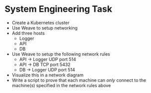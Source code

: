 # System Engineering Task

* Create a Kubernetes cluster
* Use Weave to setup networking
* Add three hosts
    * Logger
    * API
    * DB
* Use Weave to setup the following network rules
    * API → Logger UDP port 514
    * API → DB TCP port 5432
    * DB → Logger UDP port 514
* Visualize this in a network diagram
* Write a script to prove that each machine can *only* connect to the machine(s) specified in the network rules above
